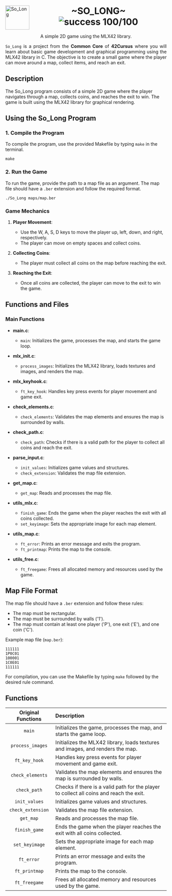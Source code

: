 <div>
	<img align="left" alt="So_Long" src="https://github.com/eduaserr/42-project-badges/blob/a48e677fd4871e6999a9564101dca26091ec18ef/badges/solong.png" width="75px">
	<h1 align="center"> ~SO_LONG~ <br><img alt="success 100/100" src="https://img.shields.io/badge/100%2F100-green?style=plastic&logoColor=green&label=success"></h1>
</div>
<p align="center">A simple 2D game using the MLX42 library.<br></p>
<div align="justify">
<code>So_Long</code> is a project from the <b>Common Core</b> of <b>42Cursus</b> where you will learn about basic game development and graphical programming using the MLX42 library in C. The objective is to create a small game where the player can move around a map, collect items, and reach an exit.
</div>

## Description

The So_Long program consists of a simple 2D game where the player navigates through a map, collects coins, and reaches the exit to win. The game is built using the MLX42 library for graphical rendering.

## Using the So_Long Program

### 1. Compile the Program

To compile the program, use the provided Makefile by typing `make` in the terminal.

    make

### 2. Run the Game

To run the game, provide the path to a map file as an argument. The map file should have a `.ber` extension and follow the required format.

    ./So_Long maps/map.ber

### Game Mechanics

1. **Player Movement**:
   - Use the W, A, S, D keys to move the player up, left, down, and right, respectively.
   - The player can move on empty spaces and collect coins.

2. **Collecting Coins**:
   - The player must collect all coins on the map before reaching the exit.

3. **Reaching the Exit**:
   - Once all coins are collected, the player can move to the exit to win the game.

## Functions and Files

### Main Functions

- **main.c**:
  - `main`: Initializes the game, processes the map, and starts the game loop.

- **mlx_init.c**:
  - `process_images`: Initializes the MLX42 library, loads textures and images, and renders the map.

- **mlx_keyhook.c**:
  - `ft_key_hook`: Handles key press events for player movement and game exit.

- **check_elements.c**:
  - `check_elements`: Validates the map elements and ensures the map is surrounded by walls.

- **check_path.c**:
  - `check_path`: Checks if there is a valid path for the player to collect all coins and reach the exit.

- **parse_input.c**:
  - `init_values`: Initializes game values and structures.
  - `check_extension`: Validates the map file extension.

- **get_map.c**:
  - `get_map`: Reads and processes the map file.

- **utils_mlx.c**:
  - `finish_game`: Ends the game when the player reaches the exit with all coins collected.
  - `set_keyimage`: Sets the appropriate image for each map element.

- **utils_map.c**:
  - `ft_error`: Prints an error message and exits the program.
  - `ft_printmap`: Prints the map to the console.

- **utils_free.c**:
  - `ft_freegame`: Frees all allocated memory and resources used by the game.

## Map File Format

The map file should have a `.ber` extension and follow these rules:
- The map must be rectangular.
- The map must be surrounded by walls ('1').
- The map must contain at least one player ('P'), one exit ('E'), and one coin ('C').

Example map file (`map.ber`):

	111111
	1P0C01
	100001
	1C0E01
	111111

For compilation, you can use the Makefile by typing `make` followed by the desired rule command.

## Functions

Original Functions|Description
:----------------:|:----------
`main`|Initializes the game, processes the map, and starts the game loop.
`process_images`|Initializes the MLX42 library, loads textures and images, and renders the map.
`ft_key_hook`|Handles key press events for player movement and game exit.
`check_elements`|Validates the map elements and ensures the map is surrounded by walls.
`check_path`|Checks if there is a valid path for the player to collect all coins and reach the exit.
`init_values`|Initializes game values and structures.
`check_extension`|Validates the map file extension.
`get_map`|Reads and processes the map file.
`finish_game`|Ends the game when the player reaches the exit with all coins collected.
`set_keyimage`|Sets the appropriate image for each map element.
`ft_error`|Prints an error message and exits the program.
`ft_printmap`|Prints the map to the console.
`ft_freegame`|Frees all allocated memory and resources used by the game.